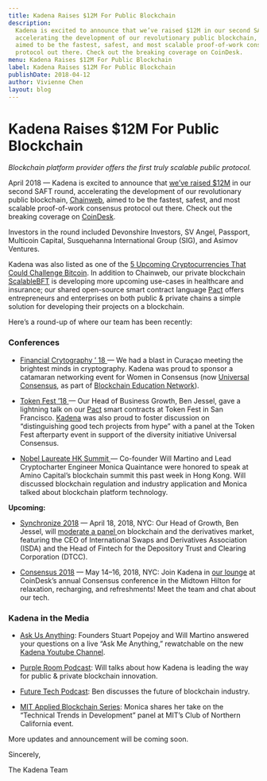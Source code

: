 ```yaml
---
title: Kadena Raises $12M For Public Blockchain
description:
  Kadena is excited to announce that we’ve raised $12M in our second SAFT round,
  accelerating the development of our revolutionary public blockchain, Chainweb,
  aimed to be the fastest, safest, and most scalable proof-of-work consensus
  protocol out there. Check out the breaking coverage on CoinDesk.
menu: Kadena Raises $12M For Public Blockchain
label: Kadena Raises $12M For Public Blockchain
publishDate: 2018-04-12
author: Vivienne Chen
layout: blog
---
```


# Kadena Raises $12M For Public Blockchain

_Blockchain platform provider offers the first truly scalable public protocol._

April 2018 — Kadena is excited to announce that
[we’ve raised $12M](https://www.prnewswire.com/news-releases/kadena-raises-12mm-from-devonshire-fidelity-sig-asimov-ventures-sv-angel-for-new-enterprise-grade-public-blockchain-300628720.html?tc=eml_cleartime)
in our second SAFT round, accelerating the development of our revolutionary
public blockchain, [Chainweb](http://kadena.io/#/public), aimed to be the
fastest, safest, and most scalable proof-of-work consensus protocol out there.
Check out the breaking coverage on
[CoinDesk](https://www.coindesk.com/blockchain-startup-kadena-raises-12-million-saft-sale/).

Investors in the round included Devonshire Investors, SV Angel, Passport,
Multicoin Capital, Susquehanna International Group (SIG), and Asimov Ventures.

Kadena was also listed as one of the
[5 Upcoming Cryptocurrencies That Could Challenge Bitcoin](https://www.techbullion.com/5-upcoming-cryptocurrencies-that-could-challenge-bitcoin/).
In addition to Chainweb, our private blockchain
[ScalableBFT](http://kadena.io/#/enterprise) is developing more upcoming
use-cases in healthcare and insurance; our shared open-source smart contract
language [Pact](http://kadena.io/#/pact) offers entrepreneurs and enterprises on
both public & private chains a simple solution for developing their projects on
a blockchain.

Here’s a round-up of where our team has been recently:

### Conferences

- [Financial Crytography ’ 18 ](https://fc18.ifca.ai/)— We had a blast in
  Curaçao meeting the brightest minds in cryptography. Kadena was proud to
  sponsor a catamaran networking event for Women in Consensus (now
  [Universal Consensus](http://universalconsensus.org), as part of
  [Blockchain Education Network](https://www.blockchainedu.org/)).

- [Token Fest ’18 ](http://tokenfest.io)— Our Head of Business Growth, Ben
  Jessel, gave a lightning talk on our [Pact](http://kadena.io/#/pact) smart
  contracts at Token Fest in San Francisco. [Kadena](http://kadena.io) was also
  proud to foster discussion on “distinguishing good tech projects from hype”
  with a panel at the Token Fest afterparty event in support of the diversity
  initiative Universal Consensus.

- [Nobel Laureate HK Summit ](https://hksummitglobalawardlaureate.splashthat.com/)—
  Co-founder Will Martino and Lead Cryptocharter Engineer Monica Quaintance were
  honored to speak at Amino Capital’s blockchain summit this past week in Hong
  Kong. Will discussed blockchain regulation and industry application and Monica
  talked about blockchain platform technology.

**Upcoming:**

- [Synchronize 2018](https://www.imn.org/investment-management/conference/Synchronize/)
  — April 18, 2018, NYC: Our Head of Growth, Ben Jessel, will
  [moderate a panel ](https://medium.com/kadena-io/synchronize-2018-blockchain-and-derivatives-panel-sneak-preview-7d6175b8a0de)on
  blockchain and the derivatives market, featuring the CEO of International
  Swaps and Derivatives Association (ISDA) and the Head of Fintech for the
  Depository Trust and Clearing Corporation (DTCC).

- [Consensus 2018](https://www.coindesk.com/events/consensus-2018/) — May 14–16,
  2018, NYC: Join Kadena in
  [our lounge](https://consensus2018.mapyourshow.com/7_0/floorplan/?hallID=E&selectedBooth=booth~Lincoln%20Suite)
  at CoinDesk’s annual Consensus conference in the Midtown Hilton for
  relaxation, recharging, and refreshments! Meet the team and chat about our
  tech.

### Kadena in the Media

- [Ask Us Anything](https://youtu.be/L7_XmtSpE1k): Founders Stuart Popejoy and
  Will Martino answered your questions on a live “Ask Me Anything,” rewatchable
  on the new
  [Kadena Youtube Channel](https://www.youtube.com/channel/UCB6-MaxD2hlcGLL70ukHotA).

- [Purple Room Podcast](https://soundcloud.com/user-410580088/s01e08-william-martino-ceo-of-kadena-llc):
  Will talks about how Kadena is leading the way for public & private blockchain
  innovation.

- [Future Tech Podcast](https://www.futuretechpodcast.com/podcasts/ben-jessel-head-business-growth-kadena/):
  Ben discusses the future of blockchain industry.

- [MIT Applied Blockchain Series](https://youtu.be/x9v6dosMGzI): Monica shares
  her take on the “Technical Trends in Development” panel at MIT’s Club of
  Northern California event.

More updates and announcement will be coming soon.

Sincerely,

The Kadena Team
